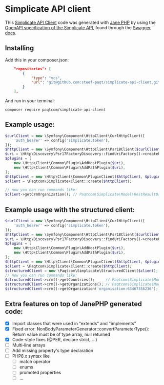 # Simplicate API client

This [Simplicate API Client](https://developer.simplicate.com/getting-started) code was generated with 
[Jane PHP](https://github.com/janephp/janephp) by using the 
[OpenAPI specification of the Simplicate API](https://developer.simplicate.com/swagger.json), found through the 
[Swagger docs](https://developer.simplicate.com/explore).

## Installing

Add this in your composer.json:
```json
    "repositories": [
        {
            "type": "vcs",
            "url": "git@github.com:steef-paqt/simplicate-api-client.git"
        }
    ],
```

And run in your terminal:
```
composer require paqtcom/simplicate-api-client
```

## Example usage:

```php
$curlClient = new \Symfony\Component\HttpClient\CurlHttpClient([
    'auth_bearer' => config('simplicate.token'),
]);
$httpClient = new \Symfony\Component\HttpClient\Psr18Client($curlClient);
$uri = \Http\Discovery\Psr17FactoryDiscovery::findUriFactory()->createUri('https://{yourdomain}.simplicate.nl/api/v2/');
$plugins = [
    new \Http\Client\Common\Plugin\AddHostPlugin($uri),
    new \Http\Client\Common\Plugin\AddPathPlugin($uri),
];
$httpClient = new \Http\Client\Common\PluginClient($httpClient, $plugins);
$client = \Paqtcom\Simplicate\Client::create($httpClient);

// now you can run commands like:
$client->getCrmOrganization(); // Paqtcom\Simplicate\Model\RestResultOrganizations
```

## Example usage with the structured client:

```php
$curlClient = new \Symfony\Component\HttpClient\CurlHttpClient([
    'auth_bearer' => config('simplicate.token'),
]);
$httpClient = new \Symfony\Component\HttpClient\Psr18Client($curlClient);
$uri = \Http\Discovery\Psr17FactoryDiscovery::findUriFactory()->createUri('https://{yourdomain}.simplicate.nl/api/v2/');
$plugins = [
    new \Http\Client\Common\Plugin\AddHostPlugin($uri),
    new \Http\Client\Common\Plugin\AddPathPlugin($uri),
];
$httpClient = new \Http\Client\Common\PluginClient($httpClient, $plugins);
$client = \Paqtcom\Simplicate\Client::create($httpClient);
$structuredClient = new \Paqtcom\Simplicate\StructuredClient($client);
// now you can run commands like:
$structuredClient->crm()->getCountries();     // Paqtcom\Simplicate\Model\RestResultCountries
$structuredClient->crm()->getOrganizations(); // Paqtcom\Simplicate\Model\RestResultOrganizations
$structuredClient->crm()->getOrganization('organisation:63467356236'); // Paqtcom\Simplicate\Model\RestResultOrganization
```

## Extra features on top of JanePHP generated code:

- [x] Import classes that were used in "extends" and "implements"
- [x] Fixed error: NonBodyParameterGenerator::convertParameterType(): Return value must be of type array, null returned
- [x] Code-style fixes (@PER, declare strict, ...)
- [ ] Multi-line arrays
- [ ] Add missing property's type declaration
- [ ] PHP8.x syntax like
    - [ ] match operator
    - [ ] enums
    - [ ] promoted properties
    - [ ] ...
